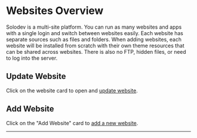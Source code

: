 # Websites Overview

Solodev is a multi-site platform. You can run as many websites and apps with a single login and switch between websites easily. Each website has separate sources such as files and folders. When adding websites, each website will be installed from scratch with their own theme resources that can be shared across websites. There is also no FTP, hidden files, or need to log into the server.



## Update Website

Click on the website card to open and <a href="/workspace/websites-overview/update-website">update website</a>.



## Add Website

Click on the "Add Website" card to <a href="/workspace/websites-overview/add-website">add a new website</a>.



---